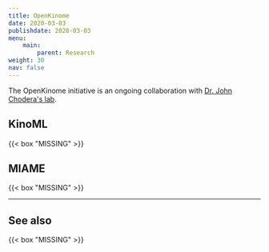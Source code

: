 ```yaml
---
title: OpenKinome
date: 2020-03-03
publishdate: 2020-03-03
menu:
    main:
        parent: Research
weight: 30
nav: false
---
```


The OpenKinome initiative is an ongoing collaboration with [Dr. John Chodera's lab](http://www.choderalab.org/).


## KinoML

{{< box "MISSING" >}}

## MIAME

{{< box "MISSING" >}}

***

## See also

{{< box "MISSING" >}}


